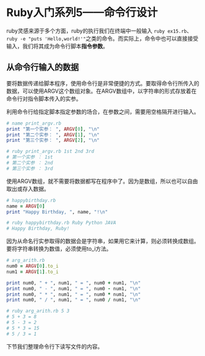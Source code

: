# Ruby入门系列5——命令行设计 #

ruby灵感来源于多个方面，ruby的执行我们在终端中一般输入 `ruby ex15.rb`、`ruby -e "puts 'Hello,world!'"`之类的命令。而实际上，命令中也可以直接接受输入，我们将其成为命令行脚本**指令参数**。

## 从命令行输入的数据 ##

要将数据传递给脚本程序，使用命令行是非常便捷的方式。要取得命令行所传入的数据，可以使用ARGV这个数组对象。在ARGV数组中，以字符串的形式存放着在命令行对指令脚本传入的实参。

利用命令行给指定脚本指定参数的场合，在参数之间，需要用空格隔开进行输入。

```ruby
# name print_argv.rb 
print "第一个实参： ", ARGV[0], "\n"
print "第二个实参： ", ARGV[1], "\n"
print "第三个实参： ", ARGV[2], "\n"

# ruby print_argv.rb 1st 2nd 3rd
# 第一个实参 ： 1st
# 第二个实参 ： 2nd
# 第三个实参 ： 3rd
```

使用ARGV数组，就不需要将数据都写在程序中了。因为是数组，所以也可以自由取出或存入数据。

```ruby
# happybirthday.rb
name = ARGV[0]
print "Happy Birthday, ", name, "!\n"

# ruby happybirthday.rb Ruby Python JAVA
# Happy Birthday, Ruby!
```

因为从命名行实参取得的数据会是字符串，如果用它来计算，则必须转换成数组。要将字符串转换为数值，必须使用to_i方法。

```ruby
# arg_arith.rb
num0 = ARGV[0].to_i
num1 = ARGV[1].to_i

print num0, " + ", num1, " = ", num0 + num1, "\n"
print num0, " - ", num1, " = ", num0 - num1, "\n"
print num0, " * ", num1, " = ", num0 * num1, "\n"
print num0, " / ", num1, " = ", num0 / num1, "\n"

# ruby arg_arith.rb 5 3
# 5 + 3 = 8
# 5 - 3 = 2
# 5 * 3 = 15
# 5 / 3 = 1
```

下节我们整理命令行下读写文件的内容。

